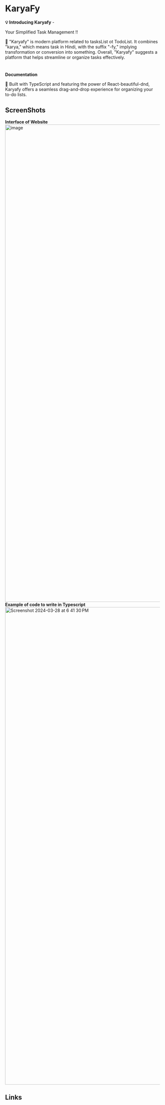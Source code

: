 # KaryaFy
**💡 Introducing Karyafy** - 

Your Simplified Task Management !!

🌟 "Karyafy" is modern platform related to tasksList ot TodoList. It combines "karya," which means task in Hindi, with the suffix "-fy," implying transformation or conversion into something. Overall, "Karyafy" suggests a platform that helps streamline or organize tasks effectively.

#
**Documentation**

🚀 Built with TypeScript and featuring the power of React-beautiful-dnd, Karyafy offers a seamless drag-and-drop experience for organizing your to-do lists.

## ScreenShots
**Interface of Website**
<img width="1552" alt="image" src="https://github.com/rxhul18/KaryaFy/assets/99045557/5ef3577f-4a52-4cb4-b076-3f27f37ebc86">
**Example of code to write in Typescript**
<img width="1552" alt="Screenshot 2024-03-28 at 6 41 30 PM" src="https://github.com/rxhul18/KaryaFy/assets/99045557/5dc697a2-920a-48e3-b419-1cb340fa8f15">


## Links

